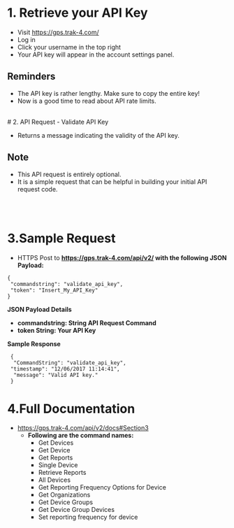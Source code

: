 # 1. Retrieve your API Key

- Visit https://gps.trak-4.com/
- Log in
- Click your username in the top right
- Your API key will appear in the account settings panel.

## Reminders

- The API key is rather lengthy. Make sure to copy the entire key!
- Now is a good time to read about API rate limits.

<br />
# 2. API Request - Validate API Key

- Returns a message indicating the validity of the API key.

## Note

- This API request is entirely optional.
- It is a simple request that can be helpful in building your initial API request code.<br>

<br /><br />

# 3.Sample Request


- HTTPS Post to **https://gps.trak-4.com/api/v2/ with the following JSON Payload:**
```
{
 "commandstring": "validate_api_key",
 "token": "Insert_My_API_Key"
}
```
                        
			
**JSON Payload Details**
- **commandstring:  String API Request Command**
- **token	String:	 Your API Key**


**Sample Response**

```
 {
  "CommandString": "validate_api_key",
 "timestamp": "12/06/2017 11:14:41",
  "message": "Valid API key."
 }
 ```
 

# 4.Full Documentation

-  https://gps.trak-4.com/api/v2/docs#Section3   
	- **Following are the command names:**
		- Get Devices
		- Get Device
		- Get Reports 
		- Single Device
		- Retrieve Reports
		- All Devices
		- Get Reporting Frequency Options for Device
		- Get Organizations
		- Get Device Groups
		- Get Device Group Devices
		- Set reporting frequency for device


